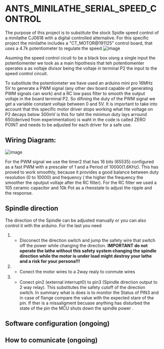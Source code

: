# ANTS_MINILATHE_SERIAL_SPEED_CONTROL

The purpose of this project is to substitute the stock Spidle speed control of a minilathe CJ0618 with a digital controlled alternative. For this specific project the minilathe includes a "CT_MOTOR@191125" control board, that uses a 4.7k potentiometer to regulate the speed
![image](https://github.com/ansl/ANTS_MINILATHE_SERIAL_SPEED_CONTROL/assets/5759139/cdd021ea-77be-46bc-a8f5-d472df9c004e)

Asuming the speed control cicuit to be a black box uisng a single input the potentiomenter we took as a main hipothesis that teh potentiomenter operates a as voltaje divisor being the voltaje  in terminal P2 the input to the speed control circuit.

To substitute the potentiometer we have used an arduino mini pro 16MHz 5V  to generate  a PWM signal (any other dev board capable of generating PWM signals  can work) and a RC low pass filter to smooth the output voltaje in the board terminal P2. So difining the duty of the PWM signal we get a variable constant voltaje between 0 and 5V. It is important to take into account that this specific motor driver stops working what hte voltage on P2 decays below 300mV is this for taht the minimun duty lays arround 650(derived from experimentation) is waht in the code is called ZERO POINT and needs to be adjusted for each driver for a safe use.


## Wiring Diagram:
![image](https://github.com/ansl/ANTS_MINILATHE_SERIAL_SPEED_CONTROL/assets/5759139/bfa4ec04-6c8e-44ce-8f5f-e29173b5767b)



For the PWM signal we use the timer2 that has 16 bits (65535) configured as a fast PWM with a prescaler of 1 and a Period of 10000(1.6KHz). This has proved to work smoothly, because it provides a good balance between duty resolution (0 to 10000) and frequency ( the higher the frequency the smoother the oputput voltaje after the RC filter). 
For the RC filter we used a 105 ceramic capacitor  and 10k Pot as a rheostate to adjust the ripple and the response.

## Spindle direction
The direction of the Spindle can be adjusted manually or you can also control it with the arduino. For the last you need
 1. - Disconect the direction switch and jump the safety wire that switch off the power while changing the direction. **IMPORTANT do not operate the lathe without this safety system changing the spindle direction while the motor is under load might destroy your lathe and a risk for your persona!!!**
 1. - Conect the motor wires to a 2way realy to conmute wires
 1. - Conect pin2 (external interrupt0) to pin3 (Spindle direction output to 2 way relay). This substitutes the safety cutoff of the direction switch. In summary what is does is to monitor the Status of PIN3 and in case of flange compare the value  with the expected stare of the pin. If ther is a missaligment becuase  anything has disturbed the state of the pin the MCU shuts down the spindle  power .


 ## Software configuration (ongoing)


 ## How to comunicate (ongoing)
 




